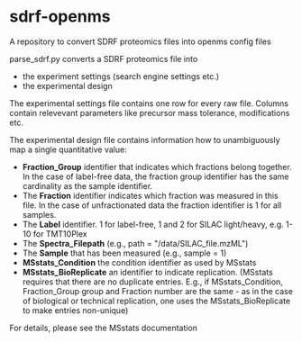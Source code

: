 # sdrf-openms

A repository to convert SDRF proteomics files into openms config files

parse_sdrf.py converts a SDRF proteomics file into 

- the experiment settings (search engine settings etc.)
- the experimental design

The experimental settings file contains one row for every raw file. Columns contain relevevant parameters like precursor mass tolerance, modifications etc.

The experimental design file contains information how to unambiguously map a single quantitative value:
- **Fraction_Group** identifier that indicates which fractions belong together. In the case of label-free data, the fraction group identifier has the same cardinality as the sample identifier.
- The **Fraction** identifier indicates which fraction was measured in this file. In the case of unfractionated data the fraction identifier is 1 for all samples.
- The **Label** identifier. 1 for label-free, 1 and 2 for SILAC light/heavy, e.g. 1-10 for TMT10Plex
- The **Spectra_Filepath** (e.g., path = "/data/SILAC_file.mzML") 
- The **Sample** that has been measured (e.g., sample = 1)
- **MSstats_Condition** the condition identifier as used by MSstats
- **MSstats_BioReplicate** an identifier to indicate replication. (MSstats requires that there are no duplicate entries. E.g., if MSstats_Condition, Fraction_Group group and Fraction number are the same - as in the case of biological or technical replication, one uses the MSstats_BioReplicate to make entries non-unique)

For details, please see the MSstats documentation

